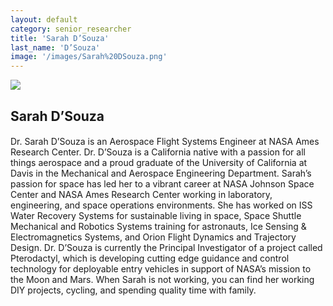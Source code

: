 ```yaml
---
layout: default
category: senior_researcher
title: 'Sarah D’Souza'
last_name: 'D’Souza'
image: '/images/Sarah%20DSouza.png'
---
```


<img src="{{ page.image }}">

<h2 class="team-title">Sarah D’Souza</h2>
<h4 class="team-position"></h4>

<p>
Dr. Sarah D’Souza is an Aerospace Flight Systems Engineer at NASA Ames Research Center. Dr. D’Souza is a California native with a passion for all things aerospace and a proud graduate of the University of California at Davis in the Mechanical and Aerospace Engineering Department. Sarah’s passion for space has led her to a vibrant career at NASA Johnson Space Center and NASA Ames Research Center working in laboratory, engineering, and space operations environments. She has worked on ISS Water Recovery Systems for sustainable living in space, Space Shuttle Mechanical and Robotics Systems training for astronauts, Ice Sensing & Electromagnetics Systems, and Orion Flight Dynamics and Trajectory Design. Dr. D’Souza is currently the Principal Investigator of a project called Pterodactyl, which is developing cutting edge guidance and control technology for deployable entry vehicles in support of NASA’s mission to the Moon and Mars. When Sarah is not working, you can find her working DIY projects, cycling, and spending quality time with family.
</p>
<ul class="team-member-other-info"></ul>
